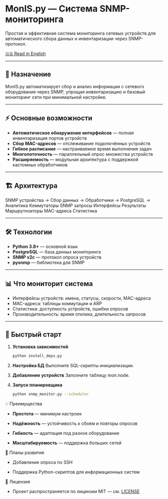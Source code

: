 # MonIS.py — Система SNMP-мониторинга

Простая и эффективная система мониторинга сетевых устройств для автоматического сбора данных и инвентаризации через SNMP-протокол.

[🇬🇧 Read in English](README.md)

---

## 🎯 Назначение
MonIS.py автоматизирует сбор и анализ информации с сетевого оборудования через SNMP, упрощая инвентаризацию и базовый мониторинг сети при минимальной настройке.

---

## ⚡ Основные возможности
- **Автоматическое обнаружение интерфейсов** — полная инвентаризация портов устройств  
- **Сбор MAC-адресов** — отслеживание подключённых устройств  
- **Гибкое расписание** — настраиваемое время выполнения задач  
- **Многопоточность** — параллельный опрос множества устройств  
- **Расширяемость** — модульная архитектура с поддержкой кастомных обработчиков

---

## 🏗 Архитектура

SNMP устройства → Сбор данных → Обработчики → PostgreSQL → Аналитика
Коммутаторы SNMP запросы Интерфейсы Результаты
Маршрутизаторы MAC-адреса Статистика


---

## 🛠 Технологии
- **Python 3.8+** — основной язык  
- **PostgreSQL** — база данных мониторинга  
- **SNMP v2c** — протокол опроса устройств  
- **pysnmp** — библиотека для SNMP

---

## 📊 Что мониторит система
- Интерфейсы устройств: имена, статусы, скорости, MAC-адреса  
- MAC-адреса: таблицы коммутации и ARP  
- Статистика: доступность устройств, ошибки опросов  
- Производительность: время отклика, длительность запросов

---

## 🚀 Быстрый старт

1. **Установка зависимостей**  
   ```bash
   python install_deps.py
2. **Настройка БД**
Выполните SQL-скрипты инициализации.

3. **Добавление устройств**
Заполните таблицу mon.node.

4. **Запуск планировщика**

   ```bash
   python snmp_monitor.py --scheduler
💡 Преимущества
- **Простота** — минимум настроек

- **Надёжность** — устойчивость к сбоям и повторы опросов

- **Гибкость** — адаптация под разное оборудование

- **Масштабируемость** — поддержка больших сетей

🧭 Планы развития
- Добавление опроса по SSH

- Поддержка Python-скриптов для информационных систем

📄 Лицензия
- Проект распространяется по лицензии MIT — см.  [LICENSE](LICENSE)